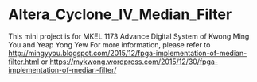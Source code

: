# Altera_Cyclone_IV_Median_Filter
This mini project is for MKEL 1173 Advance Digital System
of Kwong Ming You and Yeap Yong Yew
For more information, please refer to 
http://mingyyou.blogspot.com/2015/12/fpga-implementation-of-median-filter.html
or
https://mykwong.wordpress.com/2015/12/30/fpga-implementation-of-median-filter/
